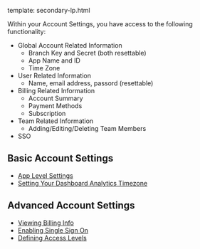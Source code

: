 template: secondary-lp.html

Within your Account Settings, you have access to the following functionality:

- Global Account Related Information
    - Branch Key and Secret (both resettable)
    - App Name and ID
    - Time Zone
- User Related Information
    - Name, email address, passord (resettable)
- Billing Related Information
    - Account Summary
    - Payment Methods
    - Subscription
- Team Related Information
    - Adding/Editing/Deleting Team Members
- SSO

## Basic Account Settings
- [App Level Settings](/pages/dashboard/integrate/)
- [Setting Your Dashboard Analytics Timezone](/pages/dashboard/timezone/)

## Advanced Account Settings
- [Viewing Billing Info](/pages/dashboard/viewing-billing)
- [Enabling Single Sign On](/pages/dashboard/sso)
- [Defining Access Levels](/pages/dashboard/access-level)
